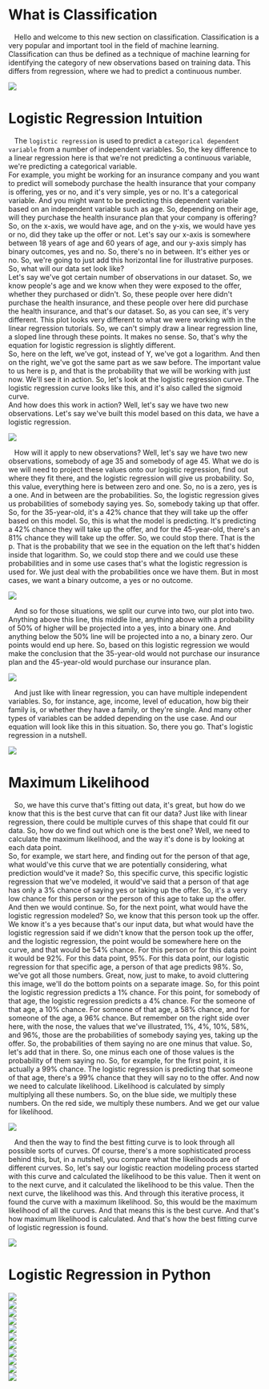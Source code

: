 # What is Classification

&nbsp;&nbsp;&nbsp;Hello and welcome to this new section on classification. Classification is a very popular and important tool in the field of machine learning.  
Classification can thus be defined as a technique of machine learning for identifying the category of new observations based on training data. This differs from regression, where we had to predict a continuous number.

![](../Assets/photos/Classification_1.PNG)



# Logistic Regression Intuition

&nbsp;&nbsp;&nbsp;The `logistic regression` is used to predict a `categorical dependent variable` from a number of independent variables. So, the key difference to a linear regression here is that we're not predicting a continuous variable, we're predicting a categorical variable.  
For example, you might be working for an insurance company and you want to predict will somebody purchase the health insurance that your company is offering, yes or no, and it's very simple, yes or no. It's a categorical variable. And you might want to be predicting this dependent variable based on an independent variable such as age. So, depending on their age, will they purchase the health insurance plan that your company is offering?  
So, on the x-axis, we would have age, and on the y-xis, we would have yes or no, did they take up the offer or not. Let's say our x-axis is somewhere between 18 years of age and 60 years of age, and our y-axis simply has binary outcomes, yes and no. So, there's no in between. It's either yes or no. So, we're going to just add this horizontal line for illustrative purposes.  
So, what will our data set look like?  
Let's say we've got certain number of observations in our dataset. So, we know people's age and we know when they were exposed to the offer, whether they purchased or didn't. So, these people over here didn't purchase the health insurance, and these people over here did purchase the health insurance, and that's our dataset. So, as you can see, it's very different. This plot looks very different to what we were working with in the linear regression tutorials. So, we can't simply draw a linear regression line, a sloped line through these points. It makes no sense. So, that's why the equation for logistic regression is slightly different.  
So, here on the left, we've got, instead of Y, we've got a logarithm. And then on the right, we've got the same part as we saw before. The important value to us here is p, and that is the probability that we will be working with just now. We'll see it in action. So, let's look at the logistic regression curve. The logistic regression curve looks like this, and it's also called the sigmoid curve.  
And how does this work in action? Well, let's say we have two new observations. Let's say we've built this model based on this data, we have a logistic regression.

![](../Assets/photos/Classification_2.PNG)

&nbsp;&nbsp;&nbsp;How will it apply to new observations? Well, let's say we have two new observations, somebody of age 35 and somebody of age 45. What we do is we will need to project these values onto our logistic regression, find out where they fit there, and the logistic regression will give us probability. So, this value, everything here is between zero and one. So, no is a zero, yes is a one. And in between are the probabilities. So, the logistic regression gives us probabilities of somebody saying yes. So, somebody taking up that offer. So, for the 35-year-old, it's a 42% chance that they will take up the offer based on this model. So, this is what the model is predicting. It's predicting a 42% chance they will take up the offer, and for the 45-year-old, there's an 81% chance they will take up the offer. So, we could stop there. That is the p. That is the probability that we see in the equation on the left that's hidden inside that logarithm. So, we could stop there and we could use these probabilities and in some use cases that's what the logistic regression is used for. We just deal with the probabilities once we have them. But in most cases, we want a binary outcome, a yes or no outcome.

![](../Assets/photos/Classification_3.PNG)

&nbsp;&nbsp;&nbsp;And so for those situations, we split our curve into two, our plot into two. Anything above this line, this middle line, anything above with a probability of 50% of higher will be projected into a yes, into a binary one. And anything below the 50% line will be projected into a no, a binary zero. Our points would end up here. So, based on this logistic regression we would make the conclusion that the 35-year-old would not purchase our insurance plan and the 45-year-old would purchase our insurance plan. 

![](../Assets/photos/Classification_4.PNG)

&nbsp;&nbsp;&nbsp;And just like with linear regression, you can have multiple independent variables. So, for instance, age, income, level of education, how big their family is, or whether they have a family, or they're single. And many other types of variables can be added depending on the use case. And our equation will look like this in this situation. So, there you go. That's logistic regression in a nutshell.

![](../Assets/photos/Classification_5.PNG)


# Maximum Likelihood

&nbsp;&nbsp;&nbsp;So, we have this curve that's fitting out data, it's great, but how do we know that this is the best curve that can fit our data? Just like with linear regression, there could be multiple curves of this shape that could fit our data. So, how do we find out which one is the best one? Well, we need to calculate the maximum likelihood, and the way it's done is by looking at each data point.  
So, for example, we start here, and finding out for the person of that age, what would've this curve that we are potentially considering, what prediction would've it made? So, this specific curve, this specific logistic regression that we've modeled, it would've said that a person of that age has only a 3% chance of saying yes or taking up the offer. So, it's a very low chance for this person or the person of this age to take up the offer. And then we would continue. So, for the next point, what would have the logistic regression modeled? So, we know that this person took up the offer. We know it's a yes because that's our input data, but what would have the logistic regression said if we didn't know that the person took up the offer, and the logistic regression, the point would be somewhere here on the curve, and that would be 54% chance. For this person or for this data point it would be 92%. For this data point, 95%. For this data point, our logistic regression for that specific age, a person of that age predicts 98%. So, we've got all those numbers. Great, now, just to make, to avoid cluttering this image, we'll do the bottom points on a separate image. So, for this point the logistic regression predicts a 1% chance. For this point, for somebody of that age, the logistic regression predicts a 4% chance. For the someone of that age, a 10% chance. For someone of that age, a 58% chance, and for someone of the age, a 96% chance. But remember on the right side over here, with the nose, the values that we've illustrated, 1%, 4%, 10%, 58%, and 96%, those are the probabilities of somebody saying yes, taking up the offer. So, the probabilities of them saying no are one minus that value. So, let's add that in there. So, one minus each one of those values is the probability of them saying no. So, for example, for the first point, it is actually a 99% chance. The logistic regression is predicting that someone of that age, there's a 99% chance that they will say no to the offer. And now we need to calculate likelihood. Likelihood is calculated by simply multiplying all these numbers. So, on the blue side, we multiply these numbers. On the red side, we multiply these numbers. And we get our value for likelihood.

![](../Assets/photos/Classification_6.PNG)

&nbsp;&nbsp;&nbsp;And then the way to find the best fitting curve is to look through all possible sorts of curves. Of course, there's a more sophisticated process behind this, but, in a nutshell, you compare what the likelihoods are of different curves. So, let's say our logistic reaction modeling process started with this curve and calculated the likelihood to be this value. Then it went on to the next curve, and it calculated the likelihood to be this value. Then the next curve, the likelihood was this. And through this iterative process, it found the curve with a maximum likelihood. So, this would be the maximum likelihood of all the curves. And that means this is the best curve. And that's how maximum likelihood is calculated. And that's how the best fitting curve of logistic regression is found.

![](../Assets/photos/Classification_7.PNG)



# Logistic Regression in Python


![](../Assets/photos/Logistic%20Regression_1.PNG)  
![](../Assets/photos/Logistic%20Regression_2.PNG)  
![](../Assets/photos/Logistic%20Regression_3.PNG)  
![](../Assets/photos/Logistic%20Regression_4.PNG)  
![](../Assets/photos/Logistic%20Regression_5.PNG)  
![](../Assets/photos/Logistic%20Regression_6.PNG)  
![](../Assets/photos/Logistic%20Regression_7.PNG)  
![](../Assets/photos/Logistic%20Regression_8.PNG)  
![](../Assets/photos/Logistic%20Regression_9.PNG)  
![](../Assets/photos/Logistic%20Regression_10.PNG)  
![](../Assets/photos/Logistic%20Regression_11.PNG)













































































































































































